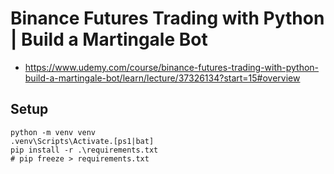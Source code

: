 # Binance Futures Trading with Python | Build a Martingale Bot

* https://www.udemy.com/course/binance-futures-trading-with-python-build-a-martingale-bot/learn/lecture/37326134?start=15#overview

## Setup
```
python -m venv venv
.venv\Scripts\Activate.[ps1|bat] 
pip install -r .\requirements.txt
# pip freeze > requirements.txt
```
